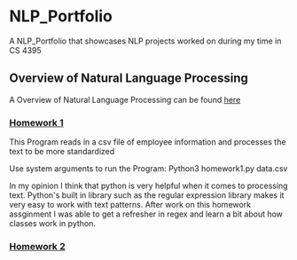 # NLP_Portfolio
A NLP_Portfolio that showcases NLP projects worked on during my time in CS 4395

## Overview of Natural Language Processing
A Overview of Natural Language Processing can be found [here](https://github.com/Priyesh0223/NLP_Portfolio/blob/main/Overview%20of%20NLP.pdf)

### [Homework 1](https://github.com/Priyesh0223/NLP_Portfolio/tree/main/Homework1)

This Program reads in a csv file of employee information and processes the text to be more standardized

Use system arguments to run the Program: Python3 homework1.py data.csv

In my opinion I think that python is very helpful when it comes to processing text. Python's built in library such as the regular expression library makes it very easy to work with text patterns. After work on this homework assginment I was able to get a refresher in regex and learn a bit about how classes work in python. 


### [Homework 2](https://github.com/Priyesh0223/NLP_Portfolio/tree/main/Homework%2)
